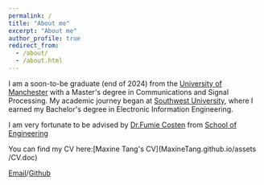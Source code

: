 ```yaml
---
permalink: /
title: "About me"
excerpt: "About me"
author_profile: true
redirect_from: 
  - /about/
  - /about.html
---
```


I am a soon-to-be graduate (end of 2024) from the [University of Manchester](https://www.manchester.ac.uk/) with a Master's degree in Communications and Signal Processing. My academic journey began at [Southwest University](http://www.swu.edu.cn/), where I earned my Bachelor's degree in Electronic Information Engineering.

I am very fortunate to be advised by [Dr.Fumie Costen](https://github.com/maxine111111111) from [School of Engineering](https://www.se.manchester.ac.uk) 

You can find my CV here:[Maxine Tang's CV](MaxineTang.github.io/assets
/CV.doc)

[Email](thy_swu@163.com)/[Github](https://github.com/maxine111111111)
